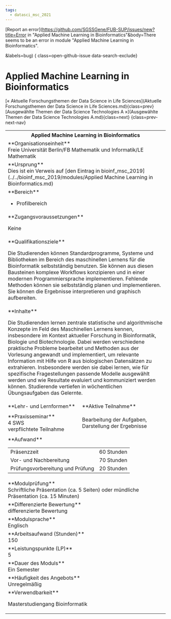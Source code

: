 ```yaml
---
tags:
  - datasci_msc_2021
---
```

[Report an error](https://github.com/SGSSGene/FUB-SUP/issues/new?title=Error in "Applied Machine Learning in Bioinformatics"&body=There seems to be an error in module "Applied Machine Learning in Bioinformatics".

<Describe here a slightly more detailed description of what is wrong>&labels=bug)
{ class=open-github-issue data-search-exclude}

# Applied Machine Learning in Bioinformatics

[« Aktuelle Forschungsthemen der Data Science in Life Sciences](Aktuelle Forschungsthemen der Data Science in Life Sciences.md){class=prev}
[Ausgewählte Themen der Data Science Technologies A »](Ausgewählte Themen der Data Science Technologies A.md){class=next}
{class=prev-next-nav}

<table markdown id="moduledesc">
<tr markdown class="moduledesc_head"><th colspan="2">Applied Machine Learning in Bioinformatics </th></tr>
<tr markdown><td colspan="2">**Organisationseinheit**   <br>Freie Universität Berlin/FB Mathematik und Informatik/LE Mathematik</td></tr>
<tr markdown><td colspan="2">**Ursprung**<br>Dies ist ein Verweis auf [den Eintrag in bioinf_msc_2019](../../bioinf_msc_2019/modules/Applied Machine Learning in Bioinformatics.md)</td></tr>
<tr markdown><td colspan="2">**Bereich**<br>


- Profilbereich

</td></tr>

<tr markdown><td colspan="2">**Zugangsvoraussetzungen** <br>

Keine


</td></tr>
<tr markdown><td colspan="2">**Qualifikationsziele**    <br>

Die Studierenden können Standardprogramme, Systeme und Bibliotheken im
Bereich des maschinellen Lernens für die Bioinformatik selbstständig
benutzen. Sie können aus diesen Bausteinen komplexe Workflows konzipieren
und in einer modernen Programmiersprache implementieren. Fehlende Methoden
können sie selbstständig planen und implementieren. Sie können die
Ergebnisse interpretieren und graphisch aufbereiten.


</td></tr>
<tr markdown><td colspan="2">**Inhalte**                <br>

Die Studierenden lernen zentrale statistische und algorithmische Konzepte im
Feld des Maschinellen Lernens kennen, insbesondere im Kontext aktueller
Forschung in Bioinformatik, Biologie und Biotechnologie. Dabei werden
verschiedene praktische Probleme bearbeitet und Methoden aus der Vorlesung
angewandt und implementiert, um relevante Information mit Hilfe von R aus
biologischen Datensätzen zu extrahieren. Insbesondere werden sie dabei
lernen, wie für spezifische Fragestellungen passende Modelle ausgewählt
werden und wie Resultate evaluiert und kommuniziert werden können.
Studierende vertiefen in wöchentlichen Übungsaufgaben das Gelernte.


</td></tr>

<tr markdown><td>**Lehr- und Lernformen**</td><td>**Aktive Teilnahme**</td></tr>
<tr markdown><td> **Praxisseminar** <br>4 SWS <br> verpflichtete Teilnahme</td><td>

Bearbeitung der Aufgaben, Darstellung der Ergebnisse
</td></tr>
<tr markdown><td colspan="2">**Aufwand**                <br>
<table class="aufwand_table">
<tr><td>Präsenzzeit</td><td>60 Stunden</td></tr>
<tr><td>Vor- und Nachbereitung</td><td>70 Stunden</td></tr>
<tr><td>Prüfungsvorbereitung und Prüfung</td><td>20 Stunden</td></tr>
</table>

</td></tr>
<tr markdown><td colspan="2">**Modulprüfung**             <br>Schriftliche Präsentation (ca. 5 Seiten) oder mündliche Präsentation (ca. 15
Minuten)


</td></tr>
<tr markdown><td colspan="2">**Differenzierte Bewertung** <br>differenzierte Bewertung

</td></tr>
<tr markdown><td colspan="2">**Modulsprache**             <br>Englisch</td></tr>
<tr markdown><td colspan="2">**Arbeitsaufwand (Stunden)** <br>150</td></tr>
<tr markdown><td colspan="2">**Leistungspunkte (LP)**     <br>5</td></tr>
<tr markdown><td colspan="2">**Dauer des Moduls**         <br>Ein Semester</td></tr>
<tr markdown><td colspan="2">**Häufigkeit des Angebots**  <br>Unregelmäßig</td></tr>
<tr markdown><td colspan="2">**Verwendbarkeit**           <br>

Masterstudiengang Bioinformatik


</td></tr>

</table>
